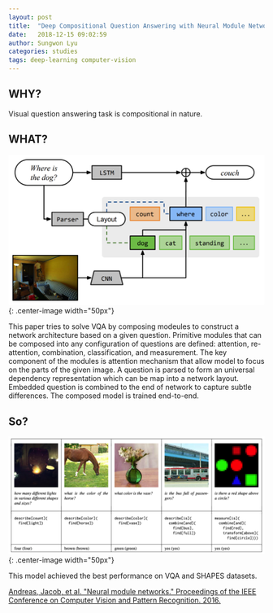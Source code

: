 ```yaml
---
layout: post
title:  "Deep Compositional Question Answering with Neural Module Networks"
date:   2018-12-15 09:02:59
author: Sungwon Lyu
categories: studies
tags: deep-learning computer-vision
---
```

## WHY? 
Visual question answering task is compositional in nature. 

## WHAT?
![image](/assets/images/nmn1.png){: .center-image width="50px"}

This paper tries to solve VQA by composing modeules to construct a network architecture based on a given question. Primitive modules that can be composed into any configuration of questions are defined: attention, re-attention, combination, classification, and measurement. The key component of the modules is attention mechanism that allow model to focus on the parts of the given image. A question is parsed to form an universal dependency representation which can be map into a network layout. Embedded question is combined to the end of network to capture subtle differences. The composed model is trained end-to-end. 

## So?
![image](/assets/images/nmn2.png){: .center-image width="50px"}

This model achieved the best performance on VQA and SHAPES datasets. 

[Andreas, Jacob, et al. "Neural module networks." Proceedings of the IEEE Conference on Computer Vision and Pattern Recognition. 2016.](https://www.cv-foundation.org/openaccess/content_cvpr_2016/html/Andreas_Neural_Module_Networks_CVPR_2016_paper.html)
